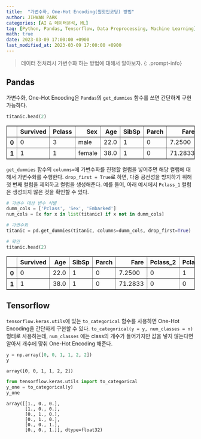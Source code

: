 ```yaml
---
title:  "가변수화, One-Hot Encoding(원핫인코딩) 방법"
author: JIHWAN PARK
categories: [AI & 데이터분석, ML]
tag: [Python, Pandas, Tensorflow, Data Preprocessing, Machine Learning]
math: true
date: 2023-03-09 17:00:00 +0900
last_modified_at: 2023-03-09 17:00:00 +0900
---
```

> 데이터 전처리시 가변수화 하는 방법에 대해서 알아보자.
{: .prompt-info}

## Pandas
가변수화, One-Hot Encoding은 `Pandas`의 `get_dummies` 함수를 쓰면 간단하게 구현 가능하다.


```python
titanic.head(2)
```




<div>
<style scoped>
    .dataframe tbody tr th:only-of-type {
        vertical-align: middle;
    }

    .dataframe tbody tr th {
        vertical-align: top;
    }

    .dataframe thead th {
        text-align: right;
    }
</style>
<table border="1" class="dataframe">
  <thead>
    <tr style="text-align: right;">
      <th></th>
      <th>Survived</th>
      <th>Pclass</th>
      <th>Sex</th>
      <th>Age</th>
      <th>SibSp</th>
      <th>Parch</th>
      <th>Fare</th>
      <th>Embarked</th>
    </tr>
  </thead>
  <tbody>
    <tr>
      <th>0</th>
      <td>0</td>
      <td>3</td>
      <td>male</td>
      <td>22.0</td>
      <td>1</td>
      <td>0</td>
      <td>7.2500</td>
      <td>S</td>
    </tr>
    <tr>
      <th>1</th>
      <td>1</td>
      <td>1</td>
      <td>female</td>
      <td>38.0</td>
      <td>1</td>
      <td>0</td>
      <td>71.2833</td>
      <td>C</td>
    </tr>
  </tbody>
</table>
</div>



`get_dummies` 함수의 `columns=`에 가변수화를 진행할 컬럼을 넣어주면 해당 컬럼에 대해서 가변수화를 수행한다. `drop_first = True`로 하면, 다중 공선성을 방지하기 위해 첫 번째 컬럼을 제외하고 컬럼을 생성해준다. 예를 들어, 아래 예시에서 `Pclass_1` 컬럼은 생성되지 않은 것을 확인할 수 있다.


```python
# 가변수 대상 변수 식별
dumm_cols = ['Pclass', 'Sex', 'Embarked']
num_cols = [x for x in list(titanic) if x not in dumm_cols]

# 가변수화
titanic = pd.get_dummies(titanic, columns=dumm_cols, drop_first=True)

# 확인
titanic.head(2)
```




<div>
<style scoped>
    .dataframe tbody tr th:only-of-type {
        vertical-align: middle;
    }

    .dataframe tbody tr th {
        vertical-align: top;
    }

    .dataframe thead th {
        text-align: right;
    }
</style>
<table border="1" class="dataframe">
  <thead>
    <tr style="text-align: right;">
      <th></th>
      <th>Survived</th>
      <th>Age</th>
      <th>SibSp</th>
      <th>Parch</th>
      <th>Fare</th>
      <th>Pclass_2</th>
      <th>Pclass_3</th>
      <th>Sex_male</th>
      <th>Embarked_Q</th>
      <th>Embarked_S</th>
    </tr>
  </thead>
  <tbody>
    <tr>
      <th>0</th>
      <td>0</td>
      <td>22.0</td>
      <td>1</td>
      <td>0</td>
      <td>7.2500</td>
      <td>0</td>
      <td>1</td>
      <td>1</td>
      <td>0</td>
      <td>1</td>
    </tr>
    <tr>
      <th>1</th>
      <td>1</td>
      <td>38.0</td>
      <td>1</td>
      <td>0</td>
      <td>71.2833</td>
      <td>0</td>
      <td>0</td>
      <td>0</td>
      <td>0</td>
      <td>0</td>
    </tr>
  </tbody>
</table>
</div>



## Tensorflow
`tensorflow.keras.utils`에 있는 `to_categorical` 함수를 사용하면 One-Hot Encoding을 간단하게 구현할 수 있다. `to_categorical(y = y, num_classes = n)` 형태로 사용하는데, `num_classes` 에는 class의 개수가 들어가지만 값을 넣지 않는다면 알아서 개수에 맞춰 One-Hot Encoding 해준다. 


```python
y = np.array([0, 0, 1, 1, 2, 2])
y
```




    array([0, 0, 1, 1, 2, 2])




```python
from tensorflow.keras.utils import to_categorical
y_one = to_categorical(y)
y_one
```




    array([[1., 0., 0.],
           [1., 0., 0.],
           [0., 1., 0.],
           [0., 1., 0.],
           [0., 0., 1.],
           [0., 0., 1.]], dtype=float32)
